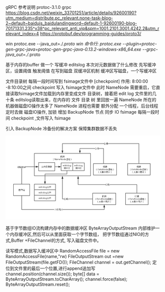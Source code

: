 gRPC 参考说明
protoc-3.1.0
grpc
https://blog.csdn.net/weixin_33701251/article/details/92600190?utm_medium=distribute.pc_relevant.none-task-blog-2~default~baidujs_baidulandingword~default-1-92600190-blog-70171331.235^v38^pc_relevant_anti_vip&spm=1001.2101.3001.4242.2&utm_relevant_index=4
https://protobuf.dev/programming-guides/proto3/

win protoc.exe --java_out=./*.proto
win 命令行:
protoc.exe --plugin=protoc-gen-grpc-java=protoc-gen-grpc-java-0.13.2-windows-x86_64.exe --grpc-java_out=./*.proto

基于内存的buffer 做一个 写缓冲
editslog 本次对元数据做了什么修改
先写缓冲区，设置阈值 触发阈值 在写到磁盘
双缓冲区机制  缓冲区写磁盘，一个写缓冲区

文件目录树 每隔一段时间写到 fsimage文件中 [checkpoint]
作用: 8:00:00 -8:10:00之间 checkpoint 写入 fsimage文件中
此时 NameNode 需要重启，它直接读取fsimage文件加载到内存里变成文件
目录树，接着把 edit log 文件里的几十条 editslog读取出来，在内存的
文件 目录 树 里回放一遍
NameNode 所在的机器做磁盘IO操作太多了
NameNode 进程也需要 额外分配 一个线程，后台线程定时去做
磁盘IO操作, 加锁 
增加 BackupNode 节点  同步 IO  fsimage  每隔一段时间 checkpoint ,文件写入 fsimage

引入 BackupNode 冷备份的解决方案 保障集群数据不丢失

![img.png](img.png)

基于字节数组IO流构建内存中的数据缓冲区
ByteArrayOutputStream
内部维护一个内存缓冲区,然后可以从里面获取一个字节数组，
把字节数组通过NIO的方式,Buffer +FileChannel的方式,
写入磁盘文件中。

读写模式,数据写入缓冲区中
RandomAccessFile file = new RandomAccessFile(name,"rw)
FileOutputStream out =new FileOutputStream(file.getFD());
FileChannel channel = out.getChannel();
定位到文件里的最后一个位置,进行append追加写
channel.position(channel.size());
byte[] data = ByteArrayOutputStream.toCharArray();
channel.force(false);
ByteArrayOutputStream.reset();
